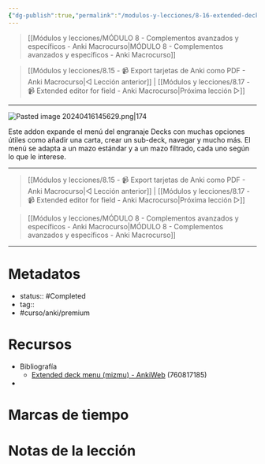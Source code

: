 ```yaml
---
{"dg-publish":true,"permalink":"/modulos-y-lecciones/8-16-extended-deck-menu-mizmu-anki-macrocurso/","noteIcon":"","updated":"2024-05-22T13:35:16.934+02:00"}
---
```



> [[Módulos y lecciones/MÓDULO 8 - Complementos avanzados y específicos - Anki Macrocurso\|MÓDULO 8 - Complementos avanzados y específicos - Anki Macrocurso]]

> [[Módulos y lecciones/8.15 - 📹 Export tarjetas de Anki como PDF - Anki Macrocurso\|◁ Lección anterior]] | [[Módulos y lecciones/8.17 - 📹 Extended editor for field - Anki Macrocurso\|Próxima lección ▷]]

---

![Pasted image 20240416145629.png|174](/img/user/ANEXOS/Pasted%20image%2020240416145629.png)

Este addon expande el menú del engranaje Decks con muchas opciones útiles como añadir una carta, crear un sub-deck, navegar y mucho más. El menú se adapta a un mazo estándar y a un mazo filtrado, cada uno según lo que le interese.

---

> [[Módulos y lecciones/8.15 - 📹 Export tarjetas de Anki como PDF - Anki Macrocurso\|◁ Lección anterior]] | [[Módulos y lecciones/8.17 - 📹 Extended editor for field - Anki Macrocurso\|Próxima lección ▷]]

> [[Módulos y lecciones/MÓDULO 8 - Complementos avanzados y específicos - Anki Macrocurso\|MÓDULO 8 - Complementos avanzados y específicos - Anki Macrocurso]]

---
# Metadatos
- status:: #Completed 
- tag:: 
- #curso/anki/premium

# Recursos
- Bibliografía
	- [Extended deck menu (mizmu) - AnkiWeb](https://ankiweb.net/shared/info/760817185) (760817185)
- 

# Marcas de tiempo


# Notas de la lección
